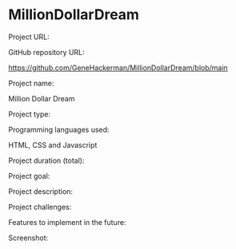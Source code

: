 # MillionDollarDream

Project URL:

GitHub repository URL:

  https://github.com/GeneHackerman/MillionDollarDream/blob/main


Project name:

  Million Dollar Dream

Project type:



Programming languages used:

  HTML, CSS and Javascript

Project duration (total):


Project goal:


Project description:


Project challenges:



Features to implement in the future:



Screenshot:
